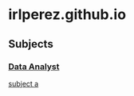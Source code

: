 # irlperez.github.io

## Subjects

### [Data Analyst](data-analyst.md)

[subject a](/docs/subject%20a/subjecta.md)